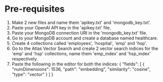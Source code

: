 # Pre-requisites
1. Make 2 new files and name them 'apikey.txt' and 'mongodb_key.txt'.
2. Paste your OpenAI API key in the 'apikey.txt' file.
3. Paste your MongoDB connection URI in the 'mongodb_key.txt' file.
4. Go to your MongoDB account and create a database named healthcare.
5. Create 4 collections called 'employees', 'hospital', 'emp' and 'hsp'.
6. Go to the Atlas Vector Search and create 2 vector search indices for the 'emp' and 'hsp' collections, name them 'emp_index' and 'hsp_index' respectively.
7. Paste the following in the editor for both the indices:
    {
      "fields": [
        {
          "numDimensions": 1536,
          "path": "embedding",
          "similarity": "cosine",
          "type": "vector"
        }
      ]
    }
